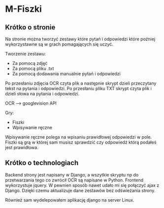 # M-Fiszki

## Krótko o stronie

Na stronie można tworzyć zestawy które pytań i odpowiedzi które poźniej wykorzystawne są w grach pomagających się uczyć.

Tworzenie zestawu:
- Za pomocą zdjęć
- Za pomocą pliku .txt
- Za pomocą dodawania manualnie pytań i odpowiedzi

Po przesłaniu zdjęcia OCR czyta plik a następnie skrypt dzieli przeczytany tekst na pytania i odpowiedzi.
Po przesłaniu pliku TXT skrypt czyta plik i dzieli słowa na pytania i odpowiedzi.

OCR --> googlevision API


Gry:
- Fiszki
- Wpisywanie ręczne

Wpisywanie ręczne polega na wpisaniu prawidłowej odpowiedzi w pole.
Fiszki są grą w której sam musisz sprawdzić czy odpowiedź którą podałeś jest prawidłowa.


## Krótko o technologiach

Backend strony jest napisany w Django, a wszytkie skryptu np do przetwarzania tego co zwrócił OCR są napisane w Python.
Frontend wykorzystuje jquery.
W pewnien sposób nawet udało mi się połączyć ajax z Django. Dzięki czemu aktualizuje dane zestawów bez odświeżania strony.

Również sam wydelepowałem aplikację django na server Linux.
